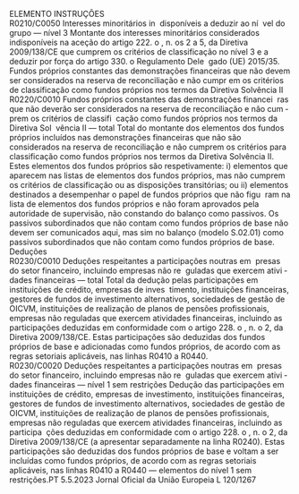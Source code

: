  
ELEMENTO  INSTRUÇÕES  
R0210/C0050  Interesses minoritários in ­
disponíveis a deduzir ao ní ­
vel do grupo — nível 3  Montante dos interesses minoritários considerados indisponíveis na aceção do 
artigo 222.  o , n.  os 2 a 5, da Diretiva 2009/138/CE que cumprem os critérios de 
classificação no nível 3 e a deduzir por força do artigo 330.  o Regulamento Dele ­
gado (UE) 2015/35.  
Fundos próprios constantes das demonstrações financeiras que não devem ser considerados na reserva de reconciliação e não cumpr em os critérios 
de classificação como fundos próprios nos termos da Diretiva Solvência II  
R0220/C0010  Fundos próprios constantes 
das demonstrações financei ­
ras que não deverão ser 
considerados na reserva de 
reconciliação e não cum ­
prem os critérios de classifi ­
cação como fundos próprios 
nos termos da Diretiva Sol ­
vência II — total  Total do montante dos elementos dos fundos próprios incluídos nas demonstrações 
financeiras que não são considerados na reserva de reconciliação e não cumprem os 
critérios para classificação como fundos próprios nos termos da Diretiva Solvência 
II. 
Estes elementos dos fundos próprios são respetivamente: 
i) elementos que aparecem nas listas de elementos dos fundos próprios, mas não 
cumprem os critérios de classificação ou as disposições transitórias; ou 
ii) elementos destinados a desempenhar o papel de fundos próprios que não figu ­
ram na lista de elementos dos fundos próprios e não foram aprovados pela 
autoridade de supervisão, não constando do balanço como passivos. 
Os passivos subordinados que não contam como fundos próprios de base não 
devem ser comunicados aqui, mas sim no balanço (modelo S.02.01) como passivos 
subordinados que não contam como fundos próprios de base.  
Deduções  
R0230/C0010  Deduções respeitantes a 
participações noutras em ­
presas do setor financeiro, 
incluindo empresas não re ­
guladas que exercem ativi ­
dades financeiras — total  Total da dedução pelas participações em instituições de crédito, empresas de inves ­
timento, instituições financeiras, gestores de fundos de investimento alternativos, 
sociedades de gestão de OICVM, instituições de realização de planos de pensões 
profissionais, empresas não reguladas que exercem atividades financeiras, incluindo 
as participações deduzidas em conformidade com o artigo 228.  o , n.  o 2, da Diretiva 
2009/138/CE. 
Estas participações são deduzidas dos fundos próprios de base e adicionadas como 
fundos próprios, de acordo com as regras setoriais aplicáveis, nas linhas R0410 a 
R0440.  
R0230/C0020  Deduções respeitantes a 
participações noutras em ­
presas do setor financeiro, 
incluindo empresas não re ­
guladas que exercem ativi ­
dades financeiras — nível 1 
sem restrições  Dedução das participações em instituições de crédito, empresas de investimento, 
instituições financeiras, gestores de fundos de investimento alternativos, sociedades 
de gestão de OICVM, instituições de realização de planos de pensões profissionais, 
empresas não reguladas que exercem atividades financeiras, incluindo as participa ­
ções deduzidas em conformidade com o artigo 228.  o , n.  o 2, da Diretiva 
2009/138/CE (a apresentar separadamente na linha R0240). 
Estas participações são deduzidas dos fundos próprios de base e voltam a ser 
incluídas como fundos próprios, de acordo com as regras setoriais aplicáveis, nas 
linhas R0410 a R0440 — elementos do nível 1 sem restrições.PT  5.5.2023 Jornal Oficial da União Europeia L 120/1267